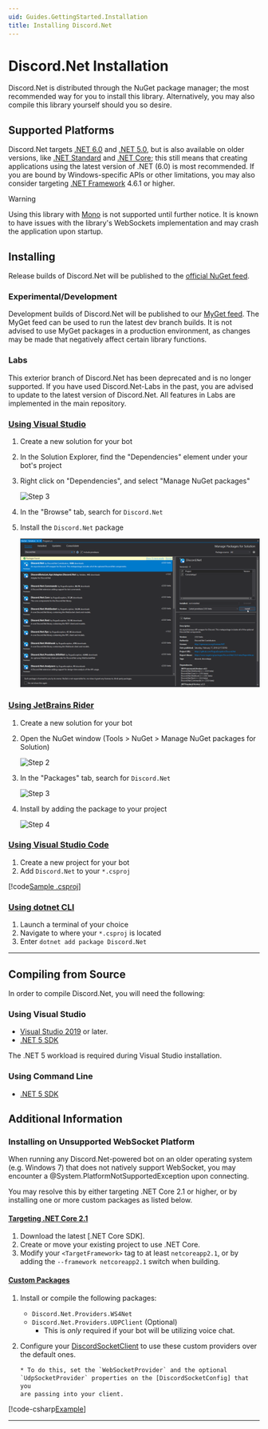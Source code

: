 ```yaml
---
uid: Guides.GettingStarted.Installation
title: Installing Discord.Net
---
```


# Discord.Net Installation

Discord.Net is distributed through the NuGet package manager; the most
recommended way for you to install this library. Alternatively, you
may also compile this library yourself should you so desire.

## Supported Platforms

Discord.Net targets [.NET 6.0] and [.NET 5.0], but is also available on older versions, like [.NET Standard] and [.NET Core]; this still means
that creating applications using the latest version of .NET (6.0)
is most recommended. If you are bound by Windows-specific APIs or
other limitations, you may also consider targeting [.NET Framework]
4.6.1 or higher.

> [!WARNING]
> Using this library with [Mono] is not supported until further
> notice. It is known to have issues with the library's WebSockets
> implementation and may crash the application upon startup.

[mono]: https://www.mono-project.com/
[.net 6.0]: https://docs.microsoft.com/en-us/dotnet/core/whats-new/dotnet-6
[.net 5.0]: https://docs.microsoft.com/en-us/dotnet/core/whats-new/dotnet-5
[.net standard]: https://docs.microsoft.com/en-us/dotnet/articles/standard/library
[.net core]: https://docs.microsoft.com/en-us/dotnet/articles/core/
[.net framework]: https://docs.microsoft.com/en-us/dotnet/framework/get-started/
[additional steps]: #installing-on-net-standard-11

## Installing

Release builds of Discord.Net will be published to the
[official NuGet feed].

### Experimental/Development

Development builds of Discord.Net will be
published to our [MyGet feed]. The MyGet feed can be used to run the latest dev branch builds.
It is not advised to use MyGet packages in a production environment, as changes may be made that negatively affect certain library functions.

### Labs

This exterior branch of Discord.Net has been deprecated and is no longer supported.
If you have used Discord.Net-Labs in the past, you are advised to update to the latest version of Discord.Net.
All features in Labs are implemented in the main repository.

[official NuGet feed]: https://nuget.org
[MyGet feed]: https://www.myget.org/feed/Packages/discord-net

### [Using Visual Studio](#tab/vs-install)

1. Create a new solution for your bot
2. In the Solution Explorer, find the "Dependencies" element under your
   bot's project
3. Right click on "Dependencies", and select "Manage NuGet packages"

   ![Step 3](images/install-vs-deps.png)

4. In the "Browse" tab, search for `Discord.Net`
5. Install the `Discord.Net` package

   ![Step 5](images/install-vs-nuget.png)

### [Using JetBrains Rider](#tab/rider-install)

1. Create a new solution for your bot
2. Open the NuGet window (Tools > NuGet > Manage NuGet packages for Solution)

   ![Step 2](images/install-rider-nuget-manager.png)

3. In the "Packages" tab, search for `Discord.Net`

   ![Step 3](images/install-rider-search.png)

4. Install by adding the package to your project

   ![Step 4](images/install-rider-add.png)

### [Using Visual Studio Code](#tab/vs-code)

1. Create a new project for your bot
2. Add `Discord.Net` to your `*.csproj`

[!code[Sample .csproj](samples/project.xml)]

### [Using dotnet CLI](#tab/dotnet-cli)

1. Launch a terminal of your choice
2. Navigate to where your `*.csproj` is located
3. Enter `dotnet add package Discord.Net`

---

## Compiling from Source

In order to compile Discord.Net, you will need the following:

### Using Visual Studio

- [Visual Studio 2019](https://visualstudio.microsoft.com/) or later.
- [.NET 5 SDK]

The .NET 5 workload is required during Visual Studio
installation.

### Using Command Line

* [.NET 5 SDK]

## Additional Information

### Installing on Unsupported WebSocket Platform

When running any Discord.Net-powered bot on an older operating system
(e.g. Windows 7) that does not natively support WebSocket,
you may encounter a @System.PlatformNotSupportedException upon
connecting.

You may resolve this by either targeting .NET Core 2.1 or higher, or
by installing one or more custom packages as listed below.

#### [Targeting .NET Core 2.1](#tab/core2-1)

1. Download the latest [.NET Core SDK].
2. Create or move your existing project to use .NET Core.
3. Modify your `<TargetFramework>` tag to at least `netcoreapp2.1`, or
   by adding the `--framework netcoreapp2.1` switch when building.

#### [Custom Packages](#tab/custom-pkg)

1.  Install or compile the following packages:

    - `Discord.Net.Providers.WS4Net`
    - `Discord.Net.Providers.UDPClient` (Optional)
      - This is _only_ required if your bot will be utilizing voice chat.

2.  Configure your [DiscordSocketClient] to use these custom providers
    over the default ones.

        * To do this, set the `WebSocketProvider` and the optional
        `UdpSocketProvider` properties on the [DiscordSocketConfig] that you
        are passing into your client.

[!code-csharp[Example](samples/netstd11.cs)]

[discordsocketclient]: xref:Discord.WebSocket.DiscordSocketClient
[discordsocketconfig]: xref:Discord.WebSocket.DiscordSocketConfig

---

[.NET 5 SDK]: https://dotnet.microsoft.com/download
